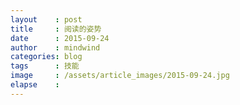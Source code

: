 ```yaml
---
layout    : post
title     : 阅读的姿势
date      : 2015-09-24
author    : mindwind
categories: blog
tags      : 技能
image     : /assets/article_images/2015-09-24.jpg
elapse    :
---
```

